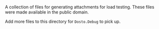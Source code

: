 A collection of files for generating attachments for load testing. These files
were made available in the public domain.

Add more files to this directory for `Dosto.Debug` to pick up.
